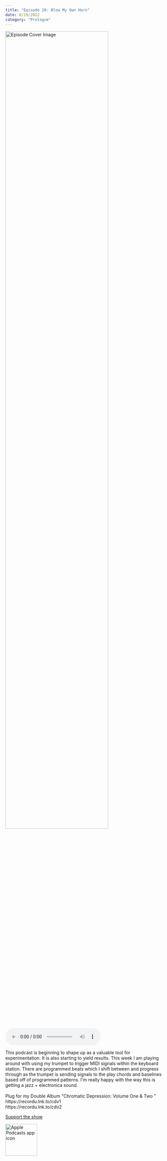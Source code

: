 ```yaml
---
title: "Episode 28: Blow My Own Horn"
date: 8/19/2022
category: "Prologue"
---
```

<img src="https://artwork.captivate.fm/1044e748-88b7-4c34-aa5a-6c46cd947d4e/60854458c4d1acdf4e1c2f79c4137142d85d78e379bdafbd69bd34c85f5819ad.jpg" alt="Episode Cover Image" width=80%/>
<audio controls>
  <source src="https://podcasts.captivate.fm/media/508a754f-7aa4-4a4d-a029-1d2eb1ccb55b/11166896-episode-28-blow-my-own-horn.mp3" type="audio/mpeg">
  Your browser does not support the audio element.
</audio>

<p>This podcast is beginning to shape up as a valuable tool for experimentation. It is also starting to yield results. This week I am playing around with using my trumpet to trigger MIDI signals within the keyboard station. There are programmed beats which I shift between and progress through as the trumpet is sending signals to the play chords and baselines based off of programmed patterns. I&apos;m really happy with the way this is getting a jazz + electronica sound. <br/><br/>Plug for my Double Album &quot;Chromatic Depression: Volume One &amp; Two &quot;<br/>https://recordu.lnk.to/cdv1<br/>https://recordu.lnk.to/cdv2</p><a rel="payment" href="https://www.paypal.com/donate/?hosted_button_id=WX3GRUK5BHJLS">Support the show</a>

<a href="https://podcasts.apple.com/us/podcast/living-room-music/id1608791560?tscg=30200&itsct=podcast_box_appicon&ls=1&mttnsubad=1608791560" style="display: inline-block;"><img src="https://toolbox.marketingtools.apple.com/api/v2/badges/app-icon-podcasts/standard/en-us" alt="Apple Podcasts app icon" style="width: 100px; height: 100px; vertical-align: middle; object-fit: contain;" /></a>
    